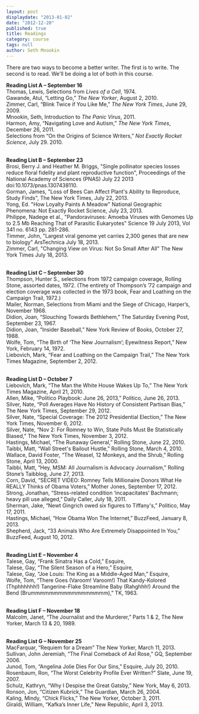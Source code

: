 ```yaml
---
layout: post
displaydate: "2013-01-02"
date: "2012-12-20"
published: true
title: Readings
category: course
tags: null
author: Seth Mnookin
---
```


There are two ways to become a better writer. The first is to write. The second is to read. We'll be doing a lot of both in this course.


**Reading List A – September 16**<br>
Thomas, Lewis, Selections from _Lives of a Cell_, 1974.<br> 
Gawande, Atul, “Letting Go,” _The New Yorker_, August 2, 2010.<br>
Zimmer, Carl, “Blink Twice if You Like Me,” _The New York Times_, June 29, 2009.<br> 
Mnookin, Seth, Introduction to _The Panic Virus_, 2011.<br>
Harmon, Amy, “Navigating Love and Autism,” _The New York Times_, December 26, 2011.<br>
Selections from “On the Origins of Science Writers,” _Not Exactly Rocket Science_, July 29. 2010.<br><br>


**Reading List B – September 23**<br>
Brosi, Berry J. and Heather M. Briggs, "Single pollinator species losses reduce floral fidelity and plant reproductive function", Proceedings of the National Academy of Sciences (PNAS)  July 22 2013 doi:10.1073/pnas.1307438110. <br>
Gorman, James, "Loss of Bees Can Affect Plant's Ability to Reproduce, Study Finds", The New York Times, July 22, 2013. <br>
Yong, Ed. "How Loyalty Paints A Meadow" National Geographic Phenomena: Not Exactly Rocket Science, July 23, 2013. <br>
Philippe, Nadege et al., "Pandoraviruses:  Amoeba Viruses with Genomes Up to 2.5 Mb Reaching That of Parasitic Eukaryotes" Science 19 July 2013,  Vol 341 no. 6143 pp. 281-286. <br>
Timmer, John, "Largest viral genome yet carries 2,300 genes that are new to biology" ArsTechnica July 18, 2013. <br>
Zimmer, Carl, "Changing View on Virus: Not So Small After All" The New York Times  July 18, 2013. <br><br>

**Reading List C – September 30**<br>
Thompson, Hunter S., selections from 1972 campaign coverage, Rolling Stone, assorted dates, 1972. (The entirety of Thompson’s ’72 campaign and election coverage was collected in the 1973 book, Fear and Loathing on the Campaign Trail, 1972.) <br>
Mailer, Norman, Selections from Miami and the Siege of Chicago, Harper’s, November 1968. <br>
Didion, Joan, “Slouching Towards Bethlehem,” The Saturday Evening Post, September 23, 1967. <br>
Didion, Joan, “Insider Baseball,” New York Review of Books, October 27, 1988. <br>
Wolfe, Tom, “The Birth of ‘The New Journalism’; Eyewitness Report,” New York, February 14, 1972.<br>
Liebovich, Mark, “Fear and Loathing on the Campaign Trail,” The New York Times Magazine, September 2, 2012.<br><br>

**Reading List D – October 7**<br>
Liebovich, Mark, “The Man the White House Wakes Up To,” The New York Times Magazine, April 21, 2010.<br>
Allen, Mike, “Politico Playbook: June 26, 2013,” Politico, June 26, 2013.<br>
Silver, Nate, “Poll Averages Have No History of Consistent Partisan Bias,” The New York Times, September 29, 2012.<br>
Silver, Nate, “Special Coverage: The 2012 Presidential Election,” The New York Times, November 6, 2012.<br>
Silver, Nate, “Nov 2: For Romney to Win, State Polls Must Be Statistically Biased,” The New York Times, November 3, 2012.<br>
Hastings, Michael, “The Runaway General,” Rolling Stone, June 22, 2010. <br>
Taibbi, Matt, “Wall Street's Bailout Hustle,” Rolling Stone, March 4, 2010.<br>
Wallace, David Foster, “The Weasel, 12 Monkeys, and the Shrub,” Rolling Stone, April 13, 2000.<br>
Taibbi, Matt, “Hey, MSM: All Journalism is Advocacy Journalism,” Rolling Stone’s Taibblog, June 27, 2013. <br>
Corn, David, “SECRET VIDEO: Romney Tells Millionaire Donors What He REALLY Thinks of Obama Voters,” Mother Jones, September 17, 2012.<br>
Strong, Jonathan, “Stress-related condition ‘incapacitates’ Bachmann; heavy pill use alleged,” Daily Caller, July 18, 2011.<br>
Sherman, Jake, “Newt Gingrich owed six figures to Tiffany's,” Politico, May 17, 2011.<br>
Hastings, Michael, “How Obama Won The Internet,” BuzzFeed, January 8, 2013.<br>
Shepherd, Jack, “33 Animals Who Are Extremely Disappointed In You,” BuzzFeed, August 10, 2012.<br><br>

**Reading List E – November 4**<br>
Talese, Gay, “Frank Sinatra Has a Cold,” Esquire, <br>
Talese, Gay, “The Silent Season of a Hero,” Esquire, <br>
Talese, Gay, “Joe Louis: The King as a Middle-Aged Man,” Esquire, <br>
Wolfe, Tom, “There Goes (Varoom! Varoom!) That Kandy-Kolored (Thphhhhhh!) Tangerine-Flake Streamline Baby (Rahghhh!) Around the Bend (Brummmmmmmmmmmmmmmmm),” TK, 1963.<br><br>

**Reading List F – November 18**<br>
Malcolm, Janet, “The Journalist and the Murderer,” Parts 1 & 2, The New Yorker, March 13 & 20, 1989.<br><br>

**Reading List G – November 25**<br>
MacFarquar, “Requiem for a Dream” The New Yorker, March 11, 2013.<br>
Sullivan, John Jeremiah, “The Final Comeback of Axl Rose,” GQ, September 2006.	<br>
Junod, Tom, “Angelina Jolie Dies For Our Sins,” Esquire, July 20, 2010.<br>
Rosenbaum, Ron, “The Worst Celebrity Profile Ever Written?” Slate, June 19, 2007.<br>
Schulz, Kathryn, “Why I Despise the Great Gatsby,” New York, May 6, 2013.<br>
Ronson, Jon, “Citizen Kubrick,” The Guardian, March 26, 2004.<br>
Kaling, Mindy, “Chick Flicks,” The New Yorker, October 3, 2011.<br>
Giraldi, William, “Kafka’s Inner Life,” New Republic, April 3, 2013.